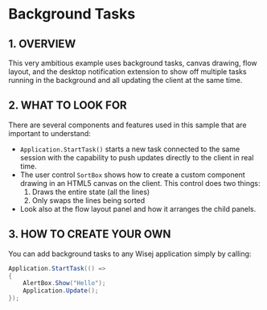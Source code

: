 # Background Tasks

## 1. OVERVIEW

This very ambitious example uses background tasks, canvas drawing, flow layout, and the desktop notification extension to show off multiple tasks running in the background and all updating the client at the same time.

## 2. WHAT TO LOOK FOR

There are several components and features used in this sample that are important to understand:

- `Application.StartTask()` starts a new task connected to the same session with the capability to push updates directly to the client in real time.
- The user control `SortBox` shows how to create a custom component drawing in an HTML5 canvas on the client. This control does two things:  
  1. Draws the entire state (all the lines)  
  2. Only swaps the lines being sorted
- Look also at the flow layout panel and how it arranges the child panels.

## 3. HOW TO CREATE YOUR OWN

You can add background tasks to any Wisej application simply by calling:

```csharp
Application.StartTask(() =>
{
    AlertBox.Show("Hello");
    Application.Update();
});
